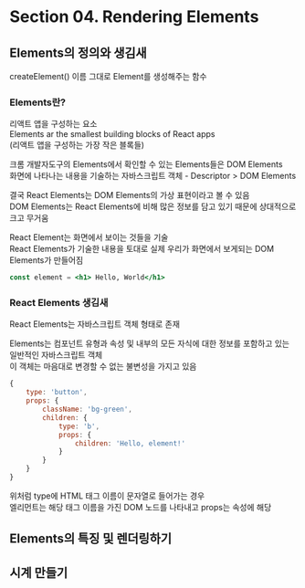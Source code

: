 # Section 04. Rendering Elements

## Elements의 정의와 생김새

createElement() 이름 그대로 Element를 생성해주는 함수

### Elements란?

리액트 앱을 구성하는 요소  
Elements ar the smallest building blocks of React apps  
(리액트 앱을 구성하는 가장 작은 블록들)

크롬 개발자도구의 Elements에서 확인할 수 있는 Elements들은 DOM Elements  
화면에 나타나는 내용을 기술하는 자바스크립트 객체 - Descriptor > DOM Elements

결국 React Elements는 DOM Elements의 가상 표현이라고 볼 수 있음  
DOM Elements는 React Elements에 비해 많은 정보를 담고 있기 때문에 상대적으로 크고 무거움

React Element는 화면에서 보이는 것들을 기술  
React Elements가 기술한 내용을 토대로 실제 우리가 화면에서 보게되는 DOM Elements가 만들어짐

```jsx
const element = <h1> Hello, World</h1>
```

### React Elements 생김새

React Elements는 자바스크립트 객체 형태로 존재

Elements는 컴포넌트 유형과 속성 및 내부의 모든 자식에 대한 정보를 포함하고 있는 일반적인 자바스크립트 객체  
이 객체는 마음대로 변경할 수 없는 불변성을 가지고 있음

```js
{
    type: 'button',
    props: {
        className: 'bg-green',
        children: {
            type: 'b',
            props: {
                children: 'Hello, element!'
            }
        }
    }
}
```

위처럼 type에 HTML 태그 이름이 문자열로 들어가는 경우  
엘리먼트는 해당 태그 이름을 가진 DOM 노드를 나타내고 props는 속성에 해당



## Elements의 특징 및 렌더링하기

## 시계 만들기